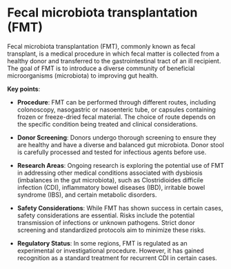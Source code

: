 # Fecal microbiota transplantation (FMT)

Fecal microbiota transplantation (FMT), commonly known as fecal transplant, is a medical procedure in which fecal matter is collected from a healthy donor and transferred to the gastrointestinal tract of an ill recipient. The goal of FMT is to introduce a diverse community of beneficial microorganisms (microbiota) to improving gut health.

**Key points**:

* **Procedure**: FMT can be performed through different routes, including colonoscopy, nasogastric or nasoenteric tube, or capsules containing frozen or freeze-dried fecal material. The choice of route depends on the specific condition being treated and clinical considerations.

* **Donor Screening**: Donors undergo thorough screening to ensure they are healthy and have a diverse and balanced gut microbiota. Donor stool is carefully processed and tested for infectious agents before use.

* **Research Areas**: Ongoing research is exploring the potential use of FMT in addressing other medical conditions associated with dysbiosis (imbalances in the gut microbiota), such as  Clostridioides difficile infection (CDI), inflammatory bowel diseases (IBD), irritable bowel syndrome (IBS), and certain metabolic disorders.

* **Safety Considerations**: While FMT has shown success in certain cases, safety considerations are essential. Risks include the potential transmission of infections or unknown pathogens. Strict donor screening and standardized protocols aim to minimize these risks.

* **Regulatory Status**: In some regions, FMT is regulated as an experimental or investigational procedure. However, it has gained recognition as a standard treatment for recurrent CDI in certain cases.
